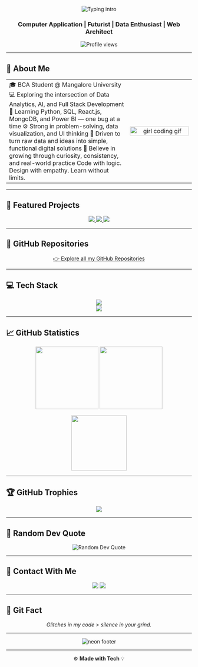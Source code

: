 <!-- ===== Animated Header ===== -->
<p align="center">
  <img src="https://readme-typing-svg.herokuapp.com?font=Fira+Code&size=32&duration=2000&pause=1200&center=true&vCenter=true&width=800&height=60&color=00E5B5&lines=Hi+there!+%F0%9F%91%8B+I'm+HARSHINI" alt="Typing intro"/>
</p>

<h3 align="center">Computer Application | Futurist | Data Enthusiast | Web Architect</h3>

<!-- ===== Profile Views ===== -->
<p align="center">
  <img src="https://komarev.com/ghpvc/?username=Harshini-Gittech&label=Profile%20Views&color=00d4ff&style=flat-square" alt="Profile views" />
</p>

---

## 🌼 About Me
<table>
<tr>
<td width="65%">
  🎓 BCA Student @ Mangalore University
  💻 Exploring the intersection of Data Analytics, AI, and Full Stack Development
  🧩 Learning Python, SQL, React.js, MongoDB, and Power BI — one bug at a time
  ⚙️ Strong in problem-solving, data visualization, and UI thinking
  🚀 Driven to turn raw data and ideas into simple, functional digital solutions
  💬 Believe in growing through curiosity, consistency, and real-world practice
  Code with logic. Design with empathy. Learn without limits.

</td>
<td width="35%" align="center">
  <img src="https://media.giphy.com/media/L8K62iTDkzGX6/giphy.gif" alt="girl coding gif" width="100%">
</td>
</tr>
</table>

---

## 🚀 Featured Projects
<p align="center">
  <a href="https://github.com/Harshini-Gittech/web-basics-lab">
    <img src="https://img.shields.io/badge/web--basics--lab-HTML%20•%20CSS%20•%20JS-0a0a0a?style=for-the-badge&logo=vercel&logoColor=00ffd1" />
  </a>
  <a href="https://github.com/Harshini-Gittech/academic-management-system">
    <img src="https://img.shields.io/badge/academic--management--system-Dashboard-0a0a0a?style=for-the-badge&logo=mongodb&logoColor=00ffd1" />
  </a>
  <a href="https://github.com/Harshini-Gittech/profile-hub">
    <img src="https://img.shields.io/badge/profile--hub-React%20App-0a0a0a?style=for-the-badge&logo=react&logoColor=00ffd1" />
  </a>
</p>

---

## 📂 GitHub Repositories
<p align="center">
  <a href="https://github.com/Harshini-Gittech?tab=repositories">
    👉 Explore all my GitHub Repositories
  </a>
</p>

---

## 💻 Tech Stack
<p align="center">
  <img src="https://skillicons.dev/icons?i=python,sql,firebase,flask,django,html5,css3,js,mern,git,github,vscode,figma,canva,ai,powershell,photoshop,tally,tailwindCSS,huggingface,postman,kaggle" /><br/>
 
  <img src="https://img.shields.io/badge/Analytics-0a0a0a?style=for-the-badge&logo=google-analytics&logoColor=00ffd1"/>
</p>

---

## 📈 GitHub Statistics
<p align="center">
  <img height="170" src="https://github-readme-stats.vercel.app/api?username=Harshini-Gittech&show_icons=true&theme=tokyonight&hide_border=true" />
  <img height="170" src="https://github-readme-streak-stats.herokuapp.com?user=Harshini-Gittech&theme=tokyonight&hide_border=true" />
</p>

<p align="center">
  <img height="150" src="https://github-readme-activity-graph.vercel.app/graph?username=Harshini-Gittech&theme=react-dark&hide_border=true&area=true" />
</p>

---

## 🏆 GitHub Trophies
<p align="center">
  <img src="https://github-profile-trophy.vercel.app/?username=Harshini-Gittech&theme=onestar&no-frame=true&row=1&margin-w=10" />
</p>

---

## 💬 Random Dev Quote
<p align="center">
  <img src="https://quotes-github-readme.vercel.app/api?type=horizontal&theme=radical" alt="Random Dev Quote"/>
</p>

---

## 🤝 Contact With Me
<p align="center">
  <a href="mailto:harshiniharshu1012@gmail.com"><img src="https://img.shields.io/badge/Gmail-D14836?style=for-the-badge&logo=gmail&logoColor=white"></a>
  <a href="https://linkedin.com/in/harshini-380a74326"><img src="https://img.shields.io/badge/LinkedIn-0A66C2?style=for-the-badge&logo=linkedin&logoColor=white"></a>
</p>

---

## 🧠 Git Fact
<p align="center"><i>Glitches in my code &gt; silence in your grind.</i></p>

---

<!-- ===== Neon Tech Footer: straight blue–green bar ===== -->
<p align="center">
  <img src="https://capsule-render.vercel.app/api?type=rect&section=footer&height=80&color=0:00ffd1,100:00a3ff&text=&fontColor=ffffff&reversal=true" alt="neon footer"/>
</p>

---

<p align="center">
  ⚙️ <b>Made with Tech</b> 💡
</p>
